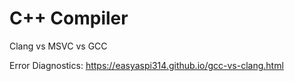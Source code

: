 
# C++ Compiler

Clang vs MSVC vs GCC

Error Diagnostics:
https://easyaspi314.github.io/gcc-vs-clang.html